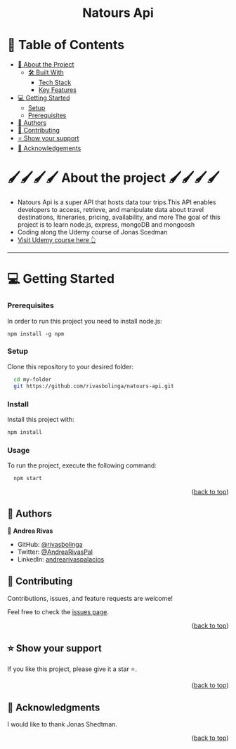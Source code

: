 <div align="center">
<h1><b> Natours Api</b></h3>

</div>

<!-- TABLE OF CONTENTS -->

# 📗 Table of Contents

- [📖 About the Project](#about-project)
  - [🛠 Built With](#built-with)
    - [Tech Stack](#tech-stack)
    - [Key Features](#key-features)
- [💻 Getting Started](#getting-started)
  - [Setup](#setup)
  - [Prerequisites](#prerequisites)
- [👥 Authors](#authors)
- [🤝 Contributing](#contributing)
- [⭐️ Show your support](#support)
- [🙏 Acknowledgements](#acknowledgements)

<!-- ABOUT THE PROJECT -->

# 🖌️🖌️🖌️🖌️ About the project <a name="getting-started"></a> 🖌️🖌️🖌️🖌️
<ul><li> Natours Api is a super API that hosts data tour trips.This API enables developers to access, retrieve, and manipulate data about travel destinations, itineraries, pricing, availability, and more The goal of this project is to learn node.js, express, mongoDB and mongoosh</li>
<li>Coding along the Udemy course of Jonas Scedman</li><li> <a href='https://www.udemy.com/course/nodejs-express-mongodb-bootcamp'>  Visit Udemy course here 👆</a></li></ul>

----
  
   

<!-- GETTING STARTED -->

# 💻 Getting Started <a name="getting-started"></a>

### Prerequisites

In order to run this project you need to install node.js: 

```
npm install -g npm
```


### Setup

Clone this repository to your desired folder:


```sh
  cd my-folder
  git https://github.com/rivasbolinga/natours-api.git
```


### Install

Install this project with:


```sh
npm install
```


### Usage

To run the project, execute the following command:


```sh
  npm start
```

<p align="right">(<a href="#readme-top">back to top</a>)</p>

<!-- AUTHORS -->

## 👥 Authors <a name="authors"></a>


👤 **Andrea Rivas**

- GitHub: [@rivasbolinga](https://github.com/rivasbolinga)
- Twitter: [@AndreaRivasPal](https://twitter.com/AndreaRivasPal)
- LinkedIn: [andrearivaspalacios](https://www.linkedin.com/in/andrearivaspalacios/)<!-- CONTRIBUTING -->

## 🤝 Contributing <a name="contributing"></a>

Contributions, issues, and feature requests are welcome!

Feel free to check the [issues page](./).

<p align="right">(<a href="#readme-top">back to top</a>)</p>

<!-- SUPPORT -->

## ⭐️ Show your support <a name="support"></a>

If you like this project, please give it a star ⭐️.

<p align="right">(<a href="#readme-top">back to top</a>)</p>

<!-- ACKNOWLEDGEMENTS -->

## 🙏 Acknowledgments <a name="acknowledgements"></a>

I would like to thank Jonas Shedtman.

<p align="right">(<a href="#readme-top">back to top</a>)</p>
